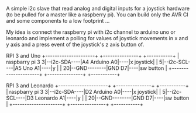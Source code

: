 A simple i2c slave that read analog and digital inputs for a joystick hardware (to be pulled for a master like a raspberry pi). You can build only the AVR CI and some components to a low footprint …

My idea is connect the raspberry pi with i2c channel to arduino uno or leonardo and implement a polling for values of joystick movements in x and y axis and a press event of the  joystick's z axis button of.

RPI 3 and Uno
+---------------------+             +---------------+    +-----------+
| raspbarry pi 3     3|--i2c-SDA----|A4 Arduino   A0|----|x  joystick|
|                    5|--i2c-SCL----|A5   Uno     A1|----|y          |
|                   20|--GND--------|GND          D7|----|sw button  |
+---------------------+             +---------------+    +-----------+

RPI 3 and Leonardo
+---------------------+             +---------------+    +-----------+
| raspbarry pi 3     3|--i2c-SDA----|D2 Arduino   A0|----|x  joystick|
|                    5|--i2c-SCL----|D3 Leonardo  A1|----|y          |
|                   20|--GND--------|GND          D7|----|sw button  |
+---------------------+             +---------------+    +-----------+

